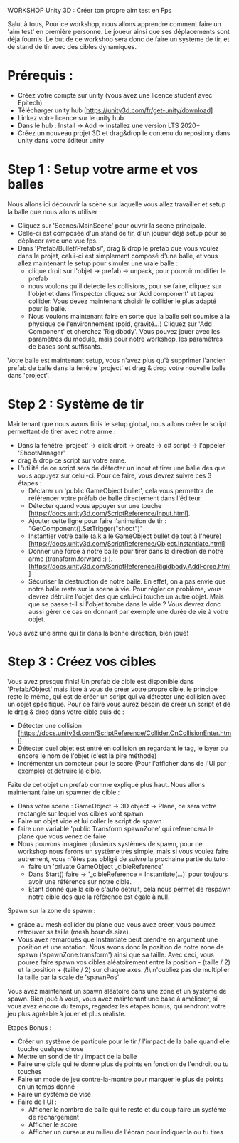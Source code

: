 WORKSHOP Unity 3D : Créer ton propre aim test en Fps

Salut à tous, 
Pour ce workshop, nous allons apprendre comment faire un 'aim test' en première personne.
Le joueur ainsi que ses déplacements sont déja fournis. 
Le but de ce workshop sera donc de faire un systeme de tir, et de stand de tir avec des cibles dynamiques.

# Prérequis :
* Créez votre compte sur unity (vous avez une licence student avec Epitech)
* Télécharger unity hub [https://unity3d.com/fr/get-unity/download]
* Linkez votre licence sur le unity hub
* Dans le hub : Install -> Add -> installez une version LTS 2020+
* Créez un nouveau projet 3D et drag&drop le contenu du repository dans unity
  dans votre éditeur unity 

# Step 1 : Setup votre arme et vos balles

Nous allons ici découvrir la scène sur laquelle vous allez travailler et setup la balle que nous allons utiliser :
* Cliquez sur 'Scenes/MainScene' pour ouvrir la scene principale.
* Celle-ci est composée d'un stand de tir, d'un joueur déjà setup pour se déplacer avec une vue fps.
* Dans 'Prefab/Bullet/Prefabs/', drag & drop le prefab que vous voulez dans le projet,
  celui-ci est simplement composé d'une balle, et vous allez maintenant le setup pour simuler une vraie balle :
  * clique droit sur l'objet -> prefab -> unpack, pour pouvoir modifier le prefab
  * nous voulons qu'il detecte les collisions, pour se faire, cliquez sur l'objet et dans l'inspector cliquez sur
    'Add component' et tapez collider. Vous devez maintenant choisir le collider le plus adapté pour la balle.
  * Nous voulons maintenant faire en sorte que la balle soit soumise à la physique de l'environnement (poid, gravité...)
    Cliquez sur 'Add Component' et cherchez 'Rigidbody'. Vous pouvez jouer avec les paramêtres du module, mais pour notre
    workshop, les paramêtres de bases sont suffisants.
    
Votre balle est maintenant setup, vous n'avez plus qu'à supprimer l'ancien prefab de balle dans la fenêtre 'project' et
drag & drop votre nouvelle balle dans 'project'.

# Step 2 : Système de tir

Maintenant que nous avons finis le setup global, nous allons créer le script permettant de tirer avec notre arme :
* Dans la fenêtre 'project' -> click droit -> create -> c# script -> l'appeler 'ShootManager'
* drag & drop ce script sur votre arme.
* L'utilité de ce script sera de détecter un input et tirer une balle des que vous appuyez sur celui-ci.
  Pour ce faire, vous devrez suivre ces 3 étapes :
  * Déclarer un 'public GameObject bullet', cela vous permettra de référencer votre préfab de balle directement dans l'éditeur.
  * Détecter quand vous appuyer sur une touche [https://docs.unity3d.com/ScriptReference/Input.html].
  * Ajouter cette ligne pour faire l'animation de tir : "GetComponent<Animator>().SetTrigger("shoot")"
  * Instantier votre balle (a.k.a le GameObject bullet de tout à l'heure) [https://docs.unity3d.com/ScriptReference/Object.Instantiate.html]
  * Donner une force à notre balle pour tirer dans la direction de notre arme (transform.forward :) ). [https://docs.unity3d.com/ScriptReference/Rigidbody.AddForce.html]
  * Sécuriser la destruction de notre balle. En effet, on a pas envie que notre balle reste sur la scene à vie.
    Pour régler ce problème, vous devrez détruire l'objet des que celui-ci touche un autre objet. Mais que se passe t-il
    si l'objet tombe dans le vide ? Vous devrez donc aussi gérer ce cas en donnant par exemple une durée de vie à votre objet.

Vous avez une arme qui tir dans la bonne direction, bien joué!

# Step 3 : Créez vos cibles

Vous avez presque finis! Un prefab de cible est disponible dans 'Prefab/Object' mais libre à vous de créer votre propre cible,
le principe reste le même, qui est de créer un script qui va détecter une collision avec un objet spécifique.
Pour ce faire vous aurez besoin de créer un script et de le drag & drop dans votre cible puis de :
* Détecter une collision [https://docs.unity3d.com/ScriptReference/Collider.OnCollisionEnter.html]
* Détecter quel objet est entré en collision en regardant le tag, le layer ou encore le nom de l'objet (c'est la pire méthode)
* Incrémenter un compteur pour le score (Pour l'afficher dans de l'UI par exemple) et détruire la cible.

Faite de cet objet un prefab comme expliqué plus haut.
Nous allons maintenant faire un spawner de cible :
* Dans votre scene : GameObject -> 3D object -> Plane, ce sera votre rectangle sur lequel vos cibles vont spawn
* Faire un objet vide et lui coller le script de spawn
* faire une variable 'public Transform spawnZone' qui referencera le plane que vous venez de faire
* Nous pouvons imaginer plusieurs systèmes de spawn, pour ce workshop nous ferons un système très simple,
  mais si vous voulez faire autrement, vous n'êtes pas obligé de suivre la prochaine partie du tuto :
  * faire un 'private GameObject _cibleReference'
  * Dans Start() faire -> '_cibleReference = Instantiate(...)' pour toujours avoir une référence sur notre cible.
  * Etant donné que la cible s'auto détruit, cela nous permet de respawn notre cible des que la référence est égale à null.

Spawn sur la zone de spawn :
* grâce au mesh collider du plane que vous avez créer, vous pourrez retrouver sa taille (mesh.bounds.size).
* Vous avez remarqués que Instantiate peut prendre en argument une position et une rotation.
  Nous avons donc la position de notre zone de spawn ('spawnZone.transform') ainsi que sa taille. Avec ceci, vous pourez faire spawn vos cibles
  aléatoirement entre la position - (taille / 2) et la position + (taille / 2) sur chaque axes.
  /!\ n'oubliez pas de multiplier la taille par la scale de 'spawnPos'

Vous avez maintenant un spawn aléatoire dans une zone et un système de spawn.
Bien joué à vous, vous avez maintenant une base à améliorer, si vous avez encore du temps, regardez les étapes
bonus, qui rendront votre jeu plus agréable à jouer et plus réaliste.

  
Etapes Bonus : 
* Créer un système de particule pour le tir / l'impact de la balle quand elle touche quelque chose
* Mettre un sond de tir / impact de la balle
* Faire une cible qui te donne plus de points en fonction de l'endroit ou tu touches
* Faire un mode de jeu contre-la-montre pour marquer le plus de points en un temps donné
* Faire un système de visé
* Faire de l'UI :
  * Afficher le nombre de balle qui te reste et du coup faire un système de rechargement
  * Afficher le score
  * Afficher un curseur au milieu de l'écran pour indiquer la ou tu tires

